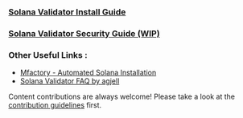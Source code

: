
### [Solana Validator Install Guide ](SolanaValidatorInstall.md)
### [Solana Validator Security Guide (WIP) ](SecureYourValidator.md)

### Other Useful Links :
* [Mfactory - Automated Solana Installation ](https://github.com/mfactory-lab/sv-manager)
* [Solana Validator FAQ by agjell](https://github.com/agjell/sol-tutorials/blob/master/solana-validator-faq.md)

Content contributions are always welcome! Please take a look at the [contribution guidelines](CONTRIBUTING.md) first.
